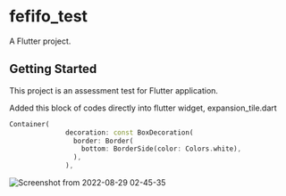 # fefifo_test

A Flutter project.

## Getting Started

This project is an assessment test for Flutter application.


Added this block of codes directly into flutter widget, expansion_tile.dart
```dart
Container(
              decoration: const BoxDecoration(
                border: Border(
                  bottom: BorderSide(color: Colors.white),
                ),
              ),
```

![Screenshot from 2022-08-29 02-45-35](https://user-images.githubusercontent.com/55088114/187090279-9afb45e0-dc81-4555-aa0e-b0bb67e25638.png)
